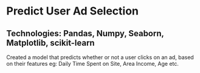 # Predict User Ad Selection
## Technologies: Pandas, Numpy, Seaborn, Matplotlib, scikit-learn
Created a model that predicts whether or not a user clicks on an ad, based on their features eg: Daily Time Spent on Site, Area Income, Age etc.
